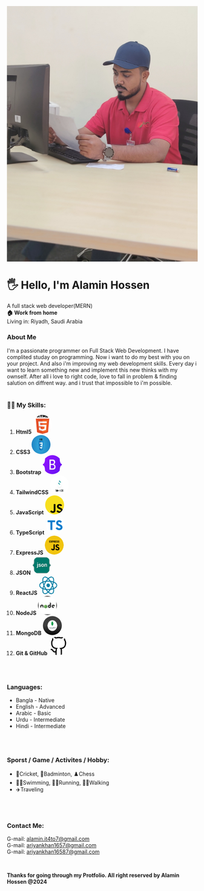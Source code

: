 ![Alamin Hossen](/images/alamin.png)

# 🖐 Hello, I'm Alamin Hossen 
A full stack web developer(MERN)  
 __🏠 Work from home__  
Living in: Riyadh, Saudi Arabia

### About Me
I'm a passionate programmer on Full Stack Web Development. I have complited studay on programming. Now i want to do my best with you on your project. And also i'm improving my web development skills. Every day i want to learn something new and implement this new thinks with my ownself. After all i love to right code, love to fall in problem & finding salution on diffrent way. and i trust that impossible to i'm possible.
<br>
<br>

### 👨‍💻 My Skills:


 1. __Html5__ <img style = border-radius:50px;-top src="./images/HTML5.png" height= 50 width= 50 title='HTML5' />
 2. __CSS3__  <img style = border-radius:50px src="./images/css3.jpg" height= 50 width= 50 title='CSS3'>
 3. __Bootstrap__ <img style = border-radius:50px; src="./images/Bootstrap.png" height= 50 width= 50 title='bootstrap' />
 4. __TailwindCSS__  <img style = border-radius:50px; src="./images/tainwild.png" height= 50 width= 50 title='TailwindCSS' />
 5. __JavaScript__  <img style = border-radius:50px; src="./images/javascript.png" height= 50 width= 50 title='JavaScript' />
 6. __TypeScript__ <img style = border-radius:50px; src="./images/ts.png" height= 50 width= 50 title='TypeScript' />
 7. __ExpressJS__ <img style = border-radius:50px; src="./images/express-js.png" height= 50 width= 50 title='ExpressJS' />
 8. __JSON__ <img style = border-radius:50px; src="./images/json.png" height= 50 width= 50 title='Json' />
 9. __ReactJS__ <img style = border-radius:50px; src="./images/react.png" height= 50 width= 50 title='React' />
 10. __NodeJS__   <img style = border-radius:50px; src="./images/nodejs1.png" height= 50 width= 50 title='HTML5' />
 11. __MongoDB__  <img style = border-radius:50px; src="./images/mongoDB.png" height= 50 width= 50 title='mongoDB' />
 12. __Git & GitHub__  <img style = border-radius:50px; src="./images/github.jpg" height= 50 width= 50 title='GitHub' /><br>

 <br>
 <br>


 ### Languages:
 - Bangla - Native
 - English - Advanced
 - Arabic - Basic
 - Urdu - Intermediate
 - Hindi - Intermediate
 

 <br>
 <br>

### Sporst / Game / Activites / Hobby:
- 🏏Cricket, 🏸Badminton, ♟️Chess
- 🏊‍♂️Swimming, 🏃‍♂️Running, 🚶‍♂️Walking
- ✈️Traveling
<br>
<br>

### Contact Me:
[Facebook]:[https://www.facebook.com/nayemahammed.nayemahammed.7?mibextid=ZbWKwL] 

G-mail: alamin.it4to7@gmail.com  
G-mail: ariyankhan1657@gmail.com  
G-mail: ariyankhan16587@gmail.com


<br>

__Thanks for going through my Protfolio. All right reserved by Alamin Hossen @2024__
